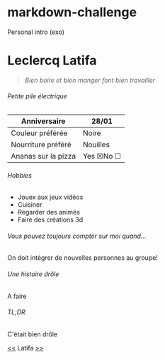 # markdown-challenge
Personal intro (exo)
# Leclercq Latifa
> *Bien boire et bien manger font bien travailler*
###### Petite pile électrique
|Anniversaire|28/01|
|---|---|
|Couleur préférée|Noire|
|Nourriture préféré |Nouilles|
|Ananas sur la pizza |Yes &#9746;No &#9744;|

 

###### Hobbies
* Jouex aux jeux vidéos
* Cuisiner
* Regarder des animés
* Faire des créations 3d

###### Vous pouvez toujours compter sur moi quand...
On doit intégrer de nouvelles personnes au groupe!

###### Une histoire drôle
A faire

###### TL;DR
C'était bien drôle

[<<](https://github.com/lambertnicolas/markdown-challenge) Latifa [>>](https://github.com/kingdragox99/markdown-challenge)